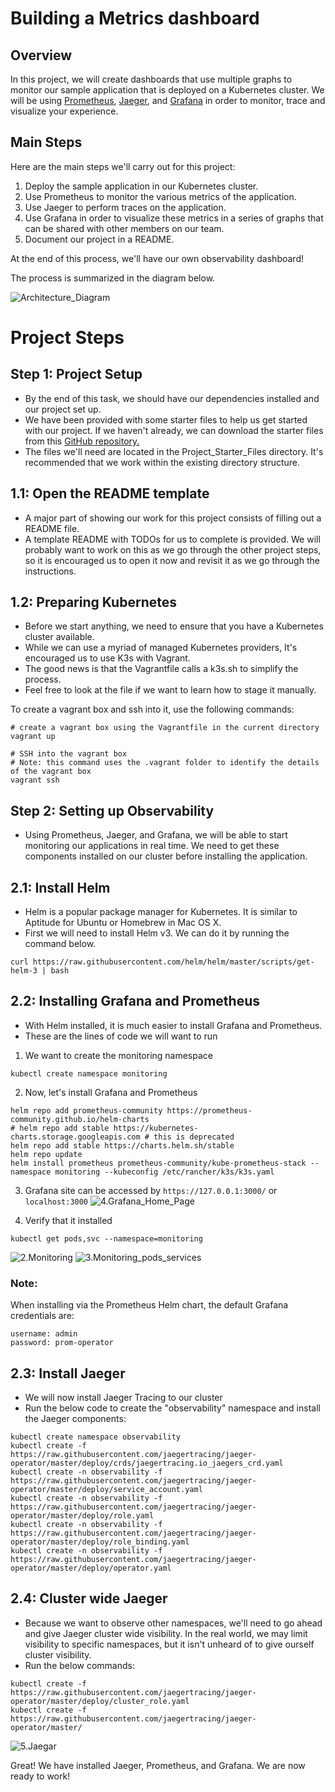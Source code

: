 # Building a Metrics dashboard

## Overview
In this project, we will create dashboards that use multiple graphs to monitor our sample application that is deployed on a Kubernetes cluster. We will be using [Prometheus](https://prometheus.io/), [Jaeger](https://www.jaegertracing.io/), and [Grafana](https://grafana.com/) in order to monitor, trace and visualize your experience.

## Main Steps
Here are the main steps we'll carry out for this project:

1. Deploy the sample application in our Kubernetes cluster.
2. Use Prometheus to monitor the various metrics of the application.
3. Use Jaeger to perform traces on the application.
4. Use Grafana in order to visualize these metrics in a series of graphs that can be shared with other members on our team.
5. Document our project in a README.

At the end of this process, we'll have our own observability dashboard!

The process is summarized in the diagram below.

![Architecture_Diagram](https://github.com/Harini-Pavithra/Cloud-Native-Application-Architecture-Nanodegree/blob/main/Building%20a%20Metrics%20Dashboard/image/Architecture_Diagram.PNG)

# Project Steps
## Step 1: Project Setup
- By the end of this task, we should have our dependencies installed and our project set up.
- We have been provided with some starter files to help us get started with our project. If we haven't already, we can download the starter files from this [GitHub repository.](https://github.com/udacity/CNAND_nd064_C4_Observability_Starter_Files)
- The files we'll need are located in the Project_Starter_Files directory. It's recommended that we work within the existing directory structure.

## 1.1: Open the README template
- A major part of showing our work for this project consists of filling out a README file. 
- A template README with TODOs for us to complete is provided. We will probably want to work on this as we go through the other project steps, so it is encouraged us to open it now and revisit it as we go through the instructions.

## 1.2: Preparing Kubernetes
- Before we start anything, we need to ensure that you have a Kubernetes cluster available. 
- While we can use a myriad of managed Kubernetes providers, It's encouraged us to use K3s with Vagrant. 
- The good news is that the Vagrantfile calls a k3s.sh to simplify the process. 
- Feel free to look at the file if we want to learn how to stage it manually.

To create a vagrant box and ssh into it, use the following commands:
```
# create a vagrant box using the Vagrantfile in the current directory
vagrant up

# SSH into the vagrant box
# Note: this command uses the .vagrant folder to identify the details of the vagrant box
vagrant ssh
```

## Step 2: Setting up Observability
- Using Prometheus, Jaeger, and Grafana, we will be able to start monitoring our applications in real time. We need to get these components installed on our cluster before installing the application.

## 2.1: Install Helm
- Helm is a popular package manager for Kubernetes. It is similar to Aptitude for Ubuntu or Homebrew in Mac OS X.
- First we will need to install Helm v3. We can do it by running the command below.
```
curl https://raw.githubusercontent.com/helm/helm/master/scripts/get-helm-3 | bash
```

## 2.2: Installing Grafana and Prometheus
- With Helm installed, it is much easier to install Grafana and Prometheus.
- These are the lines of code we will want to run

1. We want to create the monitoring namespace
```
kubectl create namespace monitoring
```
2. Now, let's install Grafana and Prometheus
```
helm repo add prometheus-community https://prometheus-community.github.io/helm-charts
# helm repo add stable https://kubernetes-charts.storage.googleapis.com # this is deprecated
helm repo add stable https://charts.helm.sh/stable
helm repo update
helm install prometheus prometheus-community/kube-prometheus-stack --namespace monitoring --kubeconfig /etc/rancher/k3s/k3s.yaml
```
3. Grafana site can be accessed by `https://127.0.0.1:3000/` or `localhost:3000`
![4.Grafana_Home_Page](https://github.com/Harini-Pavithra/Cloud-Native-Application-Architecture-Nanodegree/blob/main/Building%20a%20Metrics%20Dashboard/answer-img/4.Grafana_Home_Page.PNG)

4. Verify that it installed
```
kubectl get pods,svc --namespace=monitoring
```
![2.Monitoring](https://github.com/Harini-Pavithra/Cloud-Native-Application-Architecture-Nanodegree/blob/main/Building%20a%20Metrics%20Dashboard/answer-img/2.Monitoring.PNG)
![3.Monitoring_pods_services](https://github.com/Harini-Pavithra/Cloud-Native-Application-Architecture-Nanodegree/blob/main/Building%20a%20Metrics%20Dashboard/answer-img/3.Monitoring_pods_services.PNG)

### Note:
When installing via the Prometheus Helm chart, the default Grafana credentials are:
```
username: admin 
password: prom-operator
```

## 2.3: Install Jaeger
- We will now install Jaeger Tracing to our cluster
- Run the below code to create the "observability" namespace and install the Jaeger components:
```
kubectl create namespace observability
kubectl create -f https://raw.githubusercontent.com/jaegertracing/jaeger-operator/master/deploy/crds/jaegertracing.io_jaegers_crd.yaml
kubectl create -n observability -f https://raw.githubusercontent.com/jaegertracing/jaeger-operator/master/deploy/service_account.yaml
kubectl create -n observability -f https://raw.githubusercontent.com/jaegertracing/jaeger-operator/master/deploy/role.yaml
kubectl create -n observability -f https://raw.githubusercontent.com/jaegertracing/jaeger-operator/master/deploy/role_binding.yaml
kubectl create -n observability -f https://raw.githubusercontent.com/jaegertracing/jaeger-operator/master/deploy/operator.yaml
```

## 2.4: Cluster wide Jaeger
- Because we want to observe other namespaces, we'll need to go ahead and give Jaeger cluster wide visibility. In the real world, we may limit visibility to specific namespaces, but it isn't unheard of to give ourself cluster visibility.
- Run the below commands:
```
kubectl create -f https://raw.githubusercontent.com/jaegertracing/jaeger-operator/master/deploy/cluster_role.yaml
kubectl create -f https://raw.githubusercontent.com/jaegertracing/jaeger-operator/master/
```
![5.Jaegar](https://github.com/Harini-Pavithra/Cloud-Native-Application-Architecture-Nanodegree/blob/main/Building%20a%20Metrics%20Dashboard/answer-img/5.Jaegar.PNG)

Great! We have installed Jaeger, Prometheus, and Grafana. We are now ready to work!
